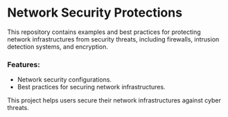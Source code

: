 # Network Security Protections

This repository contains examples and best practices for protecting network infrastructures from security threats, including firewalls, intrusion detection systems, and encryption.

### Features:
- Network security configurations.
- Best practices for securing network infrastructures.

This project helps users secure their network infrastructures against cyber threats.

